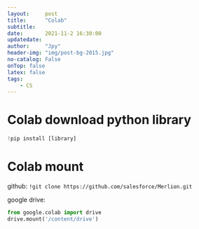 ```yaml
---
layout:     post
title:      "Colab"
subtitle:   
date:       2021-11-2 16:30:00
updatedate:
author:     "Jpy"
header-img: "img/post-bg-2015.jpg"
no-catalog: False
onTop: false
latex: false
tags:
    - CS
---
```


# Colab download python library

```python
!pip install [library]
```

# Colab mount

github: `!git clone https://github.com/salesforce/Merlion.git`

google drive:

```python
from google.colab import drive
drive.mount('/content/drive')
```

